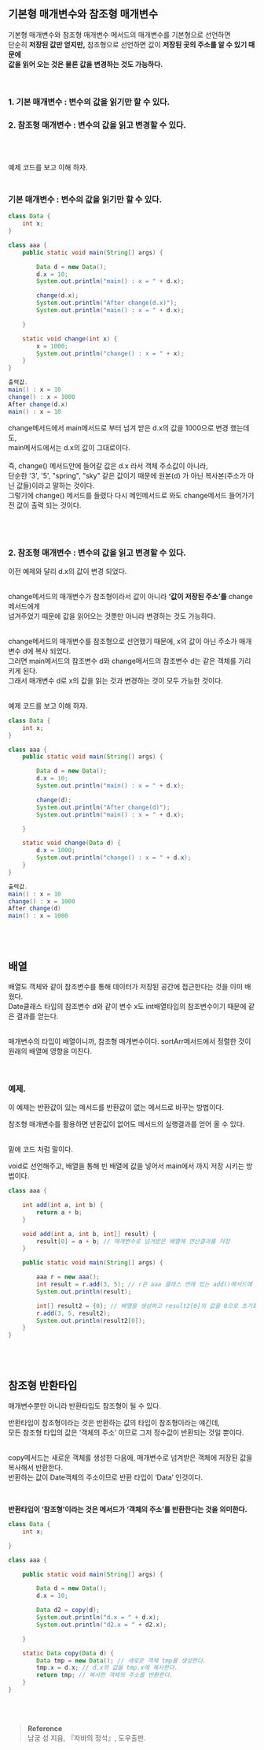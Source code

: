 ## 기본형 매개변수와 참조형 매개변수

기본형 매개변수와 참조형 매개변수
메서드의 매개변수를 기본형으로 선언하면<br/> 단순히 **저장된 값만 얻지만,** 참조형으로 선언하면 값이 **저장된 곳의 주소를 알 수 있기 때문에 <br/>값을 읽어 오는 것은 물론 값을 변경하는 것도 가능하다.**


<br/>

### 1. 기본 매개변수 : 변수의 값을 읽기만 할 수 있다.

### 2. 참조형 매개변수 : 변수의 값을 읽고 변경할 수 있다.

<br/>
<br/>


예제 코드를 보고 이해 하자.
### <br>기본 매개변수 : 변수의 값을 읽기만 할 수 있다.

```java
class Data {
    int x;
}

class aaa {
    public static void main(String[] args) {

        Data d = new Data();
        d.x = 10;
        System.out.println("main() : x = " + d.x);

        change(d.x);
        System.out.println("After change(d.x)");
        System.out.println("main() : x = " + d.x);

    }

    static void change(int x) {
        x = 1000;
        System.out.println("change() : x = " + x);
    }
}

출력값.
main() : x = 10
change() : x = 1000
After change(d.x)
main() : x = 10
```

change메서드에서 main메서드로 부터 넘겨 받은 d.x의 값을 1000으로 변경 했는데도, <br/>main메서드에서는 d.x의 값이 그대로이다. <br/><br/> 즉, change() 메서드안에 들어갈 값은 d.x 라서 객체 주소값이 아니라, <br/>단순한 '3', '5', "spring", "sky" 같은 값이기 때문에 원본(d) 가 아닌 복사본(주소가 아닌 값들)이라고 말하는 것이다. <br/>그렇기에 change() 메서드를 들렸다 다시 메인메서드로 와도
change메서드 들어가기 전 값이 출력 되는 것이다.

<br/>

### <br/> 2. 참조형 매개변수 : 변수의 값을 읽고 변경할 수 있다.

이전 예제와 달리 d.x의 값이 변경 되었다.

<br/>change메서드의 매개변수가 참조형이라서 값이 아니라 **‘값이 저장된 주소’를** change 메서드에게 <br/>넘겨주었기 때문에 값을 읽어오는 것뿐만 아니라 변경하는 것도 가능하다.

<br/>change메서드의 매개변수를 참조형으로 선언했기 때문에, x의 값이 아닌 주소가 매개변수 d에 복사 되었다.  <br/>그러면 main메서드의 참조변수 d와 change메서드의 참조변수 d는 같은 객체를 가리키게 된다. <br/>그래서 매개변수 d로 x의 값을 읽는 것과 변경하는 것이 모두 가능한 것이다.

<br/>예제 코드를 보고 이해 하자.

```java
class Data {
    int x;
}

class aaa {
    public static void main(String[] args) {

        Data d = new Data();
        d.x = 10;
        System.out.println("main() : x = " + d.x);

        change(d);
        System.out.println("After change(d)");
        System.out.println("main() : x = " + d.x);

    }

    static void change(Data d) {
        d.x = 1000;
        System.out.println("change() : x = " + d.x);
    }
}

출력값.
main() : x = 10
change() : x = 1000
After change(d)
main() : x = 1000
```

<br/><br/>

## 배열

배열도 객체와 같이 참조변수를 통해 데이터가 저장된 공간에 접근한다는 것을 이미 배웠다.<br/> Date클래스 타입의 참조변수 d와 같이 변수 x도 int배열타입의 참조변수이기 때문에 같은 결과를 얻는다.

<br/>매개변수의 타입이 배열이니까, 참조형 매개변수이다. sortArr메서드에서 정렬한 것이 원래의 배열에 영향을 미친다.

<br/>

### 예제.

이 예제는 반환값이 있는 메서드를 반환값이 없는 메서드로 바꾸는 방법이다.

참조형 매개변수를 활용하면 반환값이 없어도 메서드의 실행결과를 얻어 올 수 있다.

<br/>밑에 코드 처럼 말이다. 

void로 선언해주고, 배열을 통해 빈 배열에 값을 넣어서 main에서 까지 저장 시키는 방법이다.

```java
class aaa {

    int add(int a, int b) {
        return a + b;
    }

    void add(int a, int b, int[] result) {
        result[0] = a + b; // 매개변수로 넘겨받은 배열에 연산결과를 저장
    }

    public static void main(String[] args) {

        aaa r = new aaa();
        int result = r.add(3, 5); // r은 aaa 클래스 안에 있는 add()메서드에 접근하기 위해 사용한 것이다.
        System.out.println(result);

        int[] result2 = {0}; // 배열을 생성하고 result2[0]의 값을 0으로 초기화
        r.add(3, 5, result2);
        System.out.println(result2[0]);
    }
}
```
<br/>
<br/>

## 참조형 반환타입

매개변수뿐만 아니라 반환타입도 참조형이 될 수 있다.

반환타입이 참조형이라는 것은 반환하는 값의 타입이 참조형이라는 얘긴데, <br/>모든 참조형 타입의 값은 ‘객체의 주소’ 이므로 그저 정수값이 반환되는 것일 뿐이다.

<br/>copy메서드는 새로운 객체를 생성한 다음에, 매개변수로 넘겨받은 객체에 저장된 값을 복사해서 반환한다. <br/>반환하는 값이 Date객체의 주소이므로 반환 타입이 ‘Data’ 인것이다.

<br/>

**반환타입이 ‘참조형’이라는 것은 메서드가 ‘객체의 주소’를 반환한다는 것을 의미한다.**

```java
class Data {
    int x;

}

class aaa {

    public static void main(String[] args) {

        Data d = new Data();
        d.x = 10;

        Data d2 = copy(d);
        System.out.println("d.x = " + d.x);
        System.out.println("d2.x = " + d2.x);

    }

    static Data copy(Data d) {
        Data tmp = new Data(); // 새로운 객체 tmp를 생성한다.
        tmp.x = d.x; // d.x의 값을 tmp.x에 복사한다.
        return tmp; // 복사한 객체의 주소를 반환한다.
    }
}
```

<br/><br/>

>**Reference**
><br/>남궁 성 지음, 『자바의 정석』, 도우출판.